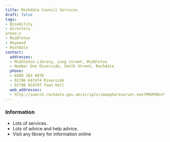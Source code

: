 ```yaml
---
title: Rochdale Council Services
draft: false
tags:
- Disability
- directory
areas:s
- Middleton
- Heywood
- Rochdale
contact:
  addresses:
  - Middleton Library, Long street, Middleton
  - Number One Riverside, Smith Street, Rochdale
  phone:
  - ​0300 303 8870
  - 01706 647474 Riverside
  - 01706 924797 Town Hall
  web_addresses:
  - http://search.rochdale.gov.uk/scripts/semaphoreserver.exe?PROP00=t%25253Dp&SAVEDB=rochdaleSP&SAVEORGANISE_CODED=:f9&SAVEQUERY00=hello&SAVESTYPE=simple&QUERY07=MUSCOPYCGI:QUERY00&PROP07=t=p,z=on,p=I9,s=none&QUERY00=disability&CMD%253Dsearch.run=Go
---
```


### Information  
- Lots of services.  
- Lots of advice and help advice.  
- Visit any library for information online